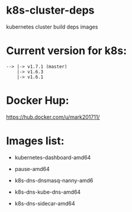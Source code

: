 # k8s-cluster-deps

kubernetes cluster build deps images

# Current version for k8s: 

```
--> |-> v1.7.1 (master)
    |-> v1.6.3
    |-> v1.6.1
```

# Docker Hup:

https://hub.docker.com/u/mark201711/

# Images list:


* kubernetes-dashboard-amd64
* pause-amd64

* k8s-dns-dnsmasq-nanny-amd6
* k8s-dns-kube-dns-amd64
* k8s-dns-sidecar-amd64

